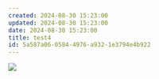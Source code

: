 ```yaml
---
created: 2024-08-30 15:23:00
updated: 2024-08-30 15:23:00
date: 2024-08-30 15:23:00
title: test4
id: 5a587a06-0584-4976-a932-1e3794e4b922
---
```


![](https://yubo0826.github.io//source/imagesab498e83-04ee-41c2-9a86-c238dea9baa2.jpg)
